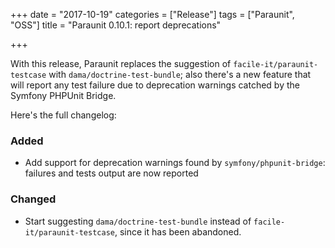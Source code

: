 +++
date = "2017-10-19"
categories = ["Release"]
tags = ["Paraunit", "OSS"]
title = "Paraunit 0.10.1: report deprecations"

+++

With this release, Paraunit replaces the suggestion of `facile-it/paraunit-testcase` with `dama/doctrine-test-bundle`; also there's a new feature that will report any test failure due to deprecation warnings catched by the Symfony PHPUnit Bridge. 

Here's the full changelog:

### Added
 * Add support for deprecation warnings found by `symfony/phpunit-bridge`: failures and tests output are now reported

### Changed
 * Start suggesting `dama/doctrine-test-bundle` instead of `facile-it/paraunit-testcase`, since it has been abandoned.
